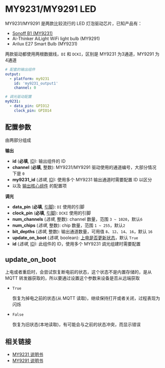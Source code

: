 

# MY9231/MY9291 LED 

MY9231/MY9291 是两款比较流行的 LED 灯泡驱动芯片，已知产品有：

- [Sonoff B1 (MY9231)](diy/sonoff/b1)
- Ai-Thinker AiLight WiFi light bulb (MY9291)
- Arilux E27 Smart Bulb (MY9231)

两款驱动都使用两根数据线，`DI` 和 `DCKI`，区别是 MY9231 为3通道，MY9291 为4通道


```yaml
# 配套的输出组件
output:
  - platform: my9231
    id: 'my9231_output1'
    channel: 0

# 调光驱动配置
my9231:
  - data_pin: GPIO12
    clock_pin: GPIO14

```

## 配置参数

由两部分组成

**输出**

- **id** (**必填**, [ID](mqtt/guides/configuration-types#id)): 输出组件的 ID
- **channel** (**必填**, 整数): MY9231/MY9291 驱动使用的通道编号，大部分情况下是 `0`
- **my9231_id** (*选填*, [ID](mqtt/guides/configuration-types#id)): 使用多个 MY9231 输出通道时需要配置 ID 以区分
- 以及 [输出核心组件](mqtt/components/output/) 的配置项


**调光**

- **data_pin** (**必填**, [引脚](mqtt/guides/configuration-types#引脚)): `DI` 使用的引脚
- **clock_pin** (**必填**, [引脚](mqtt/guides/configuration-types#引脚)): `DCKI` 使用的引脚
- **num_channels** (*选填*, 整数): channel 数量，范围 `3 ~ 1020`，默认`6`
- **num_chips** (*选填*, 整数): chip 数量，范围 `1 ~ 255`，默认`2`
- **bit_depths** (*选填*, 整数): 输出通道数量，可用值 `8`、`12`、`14`、`16`，默认 `16`
- **update_on_boot** (*选填*, boolean): [上电是否更新状态](#update_on_boot)，默认 `True`
- **id** (*选填*, [ID](mqtt/guides/configuration-types#id)): 此组件的 ID，使用多个 MY9231 调光组建时需要配置

## update_on_boot

上电或者重启时，会尝试恢复断电前的状态，这个状态不是内置存储的，是从 MQTT 转发器获取的，所以要通过设置这个参数来设备是否从远端获取

- `True`

  恢复为掉电之前的状态(从 MQTT 读取)，继续保持打开或者关闭，过程表现为闪烁

- `False`

  恢复为旧状态(本地读取)，有可能会与之前的状态冲突，而显示错误





## 相关链接

 - [MY9231 说明书](http://www.my-semi.com.tw/file/MY9231_BF_0.91.pdf)
 - [MY9291 说明书](http://www.my-semi.com.tw/file/MY9291_BF_0.91.pdf)